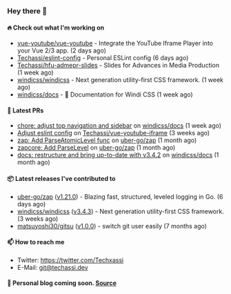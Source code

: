 ### Hey there 👋

#### 🔥 Check out what I'm working on


- [vue-youtube/vue-youtube](https://github.com/vue-youtube/vue-youtube) - Integrate the YouTube Iframe Player into your Vue 2/3 app.  (2 days ago)
- [Techassi/eslint-config](https://github.com/Techassi/eslint-config) - Personal ESLint config (6 days ago)
- [Techassi/hfu-admepr-slides](https://github.com/Techassi/hfu-admepr-slides) - Slides for Advances in Media Production (1 week ago)
- [windicss/windicss](https://github.com/windicss/windicss) - Next generation utility-first CSS framework. (1 week ago)
- [windicss/docs](https://github.com/windicss/docs) - 📖 Documentation for Windi CSS (1 week ago)

#### 🧪 Latest PRs


- [chore: adjust top navigation and sidebar](https://github.com/windicss/docs/pull/154) on [windicss/docs](https://github.com/windicss/docs) (1 week ago)
- [Adjust eslint config](https://github.com/Techassi/vue-youtube-iframe/pull/9) on [Techassi/vue-youtube-iframe](https://github.com/Techassi/vue-youtube-iframe) (3 weeks ago)
- [zap: Add ParseAtomicLevel func](https://github.com/uber-go/zap/pull/1048) on [uber-go/zap](https://github.com/uber-go/zap) (1 month ago)
- [zapcore: Add ParseLevel](https://github.com/uber-go/zap/pull/1047) on [uber-go/zap](https://github.com/uber-go/zap) (1 month ago)
- [docs: restructure and bring up-to-date with v3.4.2](https://github.com/windicss/docs/pull/149) on [windicss/docs](https://github.com/windicss/docs) (1 month ago)

#### 📦 Latest releases I've contributed to


- [uber-go/zap](https://github.com/uber-go/zap/releases/tag/v1.21.0) ([v1.21.0](https://github.com/uber-go/zap/releases/tag/v1.21.0)) - Blazing fast, structured, leveled logging in Go. (6 days ago)
- [windicss/windicss](https://github.com/windicss/windicss/releases/tag/v3.4.3) ([v3.4.3](https://github.com/windicss/windicss/releases/tag/v3.4.3)) - Next generation utility-first CSS framework. (3 weeks ago)
- [matsuyoshi30/gitsu](https://github.com/matsuyoshi30/gitsu/releases/tag/v1.0.0) ([v1.0.0](https://github.com/matsuyoshi30/gitsu/releases/tag/v1.0.0)) - switch git user easily (7 months ago)

#### 📫 How to reach me

- Twitter: https://twitter.com/Techxassi
- E-Mail: git@techassi.dev

#### 📃 Personal blog coming soon. [Source](https://github.com/Techassi/blog)
